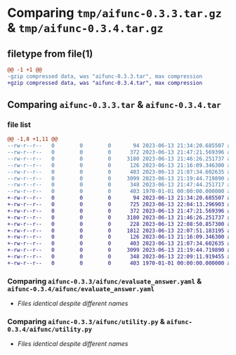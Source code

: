 # Comparing `tmp/aifunc-0.3.3.tar.gz` & `tmp/aifunc-0.3.4.tar.gz`

## filetype from file(1)

```diff
@@ -1 +1 @@
-gzip compressed data, was "aifunc-0.3.3.tar", max compression
+gzip compressed data, was "aifunc-0.3.4.tar", max compression
```

## Comparing `aifunc-0.3.3.tar` & `aifunc-0.3.4.tar`

### file list

```diff
@@ -1,8 +1,11 @@
--rw-r--r--   0        0        0       94 2023-06-13 21:34:20.685507 aifunc-0.3.3/aifunc/__init__.py
--rw-r--r--   0        0        0      372 2023-06-13 21:47:21.569396 aifunc-0.3.3/aifunc/evaluate_answer.py
--rw-r--r--   0        0        0     3180 2023-06-13 21:46:26.251737 aifunc-0.3.3/aifunc/evaluate_answer.yaml
--rw-r--r--   0        0        0      126 2023-06-13 21:16:09.346300 aifunc-0.3.3/aifunc/generate_question.py
--rw-r--r--   0        0        0      403 2023-06-13 21:07:34.602635 aifunc-0.3.3/aifunc/generate_question.yaml
--rw-r--r--   0        0        0     3099 2023-06-13 21:19:44.719890 aifunc-0.3.3/aifunc/utility.py
--rw-r--r--   0        0        0      348 2023-06-13 21:47:44.251717 aifunc-0.3.3/pyproject.toml
--rw-r--r--   0        0        0      403 1970-01-01 00:00:00.000000 aifunc-0.3.3/PKG-INFO
+-rw-r--r--   0        0        0       94 2023-06-13 21:34:20.685507 aifunc-0.3.4/aifunc/__init__.py
+-rw-r--r--   0        0        0      725 2023-06-13 22:04:13.296903 aifunc-0.3.4/aifunc/add_ai_function.py
+-rw-r--r--   0        0        0      372 2023-06-13 21:47:21.569396 aifunc-0.3.4/aifunc/evaluate_answer.py
+-rw-r--r--   0        0        0     3180 2023-06-13 21:46:26.251737 aifunc-0.3.4/aifunc/evaluate_answer.yaml
+-rw-r--r--   0        0        0      228 2023-06-13 22:08:50.857300 aifunc-0.3.4/aifunc/follow_up.py
+-rw-r--r--   0        0        0     1812 2023-06-13 22:07:51.183195 aifunc-0.3.4/aifunc/follow_up.yaml
+-rw-r--r--   0        0        0      126 2023-06-13 21:16:09.346300 aifunc-0.3.4/aifunc/generate_question.py
+-rw-r--r--   0        0        0      403 2023-06-13 21:07:34.602635 aifunc-0.3.4/aifunc/generate_question.yaml
+-rw-r--r--   0        0        0     3099 2023-06-13 21:19:44.719890 aifunc-0.3.4/aifunc/utility.py
+-rw-r--r--   0        0        0      348 2023-06-13 22:09:11.919455 aifunc-0.3.4/pyproject.toml
+-rw-r--r--   0        0        0      403 1970-01-01 00:00:00.000000 aifunc-0.3.4/PKG-INFO
```

### Comparing `aifunc-0.3.3/aifunc/evaluate_answer.yaml` & `aifunc-0.3.4/aifunc/evaluate_answer.yaml`

 * *Files identical despite different names*

### Comparing `aifunc-0.3.3/aifunc/utility.py` & `aifunc-0.3.4/aifunc/utility.py`

 * *Files identical despite different names*

